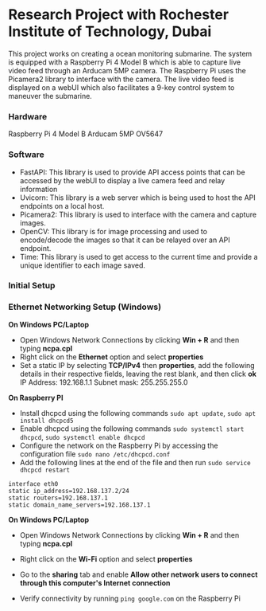 # Research Project with Rochester Institute of Technology, Dubai
This project works on creating a ocean monitoring submarine. The system is equipped with a Raspberry Pi 4 Model B which is able to capture live video feed through an Arducam 5MP camera. The Raspberry Pi uses the Picamera2 library to interface with the camera. The live video feed is displayed on a webUI which also facilitates a 9-key control system to maneuver the submarine. 

### Hardware
Raspberry Pi 4 Model B
Arducam 5MP OV5647

### Software
- FastAPI: This library is used to provide API access points that can be accessed by the webUI to display a live camera feed and relay information
- Uvicorn: This library is a web server which is being used to host the API endpoints on a local host. 
- Picamera2: This library is used to interface with the camera and capture images.
- OpenCV: This library is for image processing and used to encode/decode the images so that it can be relayed over an API endpoint. 
- Time: This library is used to get access to the current time and provide a unique identifier to each image saved. 

### Initial Setup

### Ethernet Networking Setup (Windows)
**On Windows PC/Laptop**
- Open Windows Network Connections by clicking  **Win + R** and then typing **ncpa.cpl**
- Right click on the **Ethernet** option and select **properties**
- Set a static IP by selecting **TCP/IPv4** then **properties**, add the following details in their respective fields, leaving the rest blank, and then click **ok**
    IP Address: 192.168.1.1
    Subnet mask: 255.255.255.0

**On Raspberry PI**
- Install dhcpcd using the following commands ```sudo apt update```, ```sudo apt install dhcpcd5```
- Enable dhcpcd using the following commands ```sudo systemctl start dhcpcd```, ```sudo systemctl enable dhcpcd```
- Configure the network on the Raspberry Pi by accessing the configuration file ```sudo nano /etc/dhcpcd.conf```
- Add the following lines at the end of the file and then run ```sudo service dhcpcd restart```
```
interface eth0
static ip_address=192.168.137.2/24
static routers=192.168.137.1
static domain_name_servers=192.168.137.1
```

**On Windows PC/Laptop**
- Open Windows Network Connections by clicking  **Win + R** and then typing **ncpa.cpl**
- Right click on the **Wi-Fi** option and select **properties**
- Go to the **sharing** tab and enable **Allow other network users to connect through this computer's Internet connection**

- Verify connectivity by running ```ping google.com``` on the Raspberry Pi